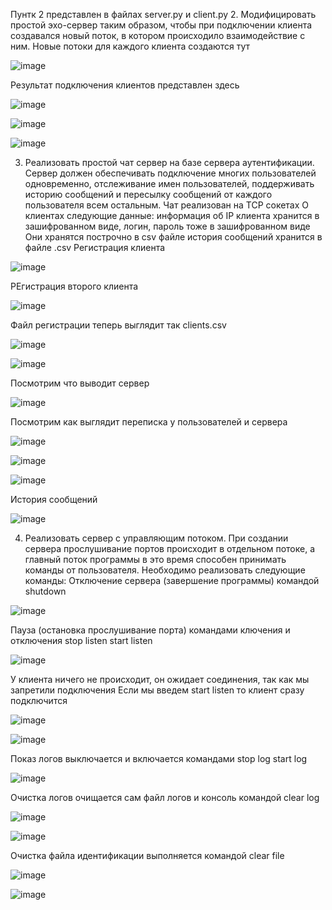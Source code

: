 Пунтк 2 представлен в файлах server.py и client.py
2. Модифицировать простой эхо-сервер таким образом, чтобы при подключении клиента создавался новый поток, в котором происходило взаимодействие с ним.
Новые потоки для каждого клиента создаются тут

![image](https://user-images.githubusercontent.com/58771506/135753826-5f9ade63-ed2e-45c6-9194-2c50f09219ff.png)

Результат подключения клиентов представлен здесь

![image](https://user-images.githubusercontent.com/58771506/135753880-9f2581f3-1ae4-4cbe-8d82-2d89ed30283e.png)

![image](https://user-images.githubusercontent.com/58771506/135753897-db6e81cb-be17-450c-8e87-1ae4ca497e8f.png)

![image](https://user-images.githubusercontent.com/58771506/135753930-d60638a6-e92d-405c-87f3-19f2ec1ff9a4.png)

3. Реализовать простой чат сервер на базе сервера аутентификации. Сервер должен обеспечивать подключение многих пользователей одновременно, отслеживание имен пользователей, поддерживать историю сообщений и пересылку сообщений от каждого пользователя всем остальным.
Чат реализован на TCP сокетах
О клиентах следующие данные: информация об IP клиента хранится в зашифрованном виде, логин, пароль тоже в зашифрованном виде
Они хранятся построчно в csv файле
история сообщений хранится в файле .csv
Регистрация клиента

![image](https://user-images.githubusercontent.com/58771506/135754074-b5fe4214-f8d5-43e3-a46f-43381f37acdb.png)

РЕгистрация второго клиента

![image](https://user-images.githubusercontent.com/58771506/135754111-cabffe3a-a3f0-4929-8899-96187d890a11.png)

Файл регистрации теперь выглядит так clients.csv

![image](https://user-images.githubusercontent.com/58771506/135754122-d96c96f7-4632-4d3e-9706-3e34b4f37505.png)

![image](https://user-images.githubusercontent.com/58771506/135754137-824bb5b0-a4ac-4a53-88fd-f95980892b5a.png)

Посмотрим что выводит сервер

![image](https://user-images.githubusercontent.com/58771506/135754211-ebcc6e38-3fdb-4618-ab12-54c4b02a3f8f.png)

Посмотрим как выглядит переписка у пользователей и сервера

![image](https://user-images.githubusercontent.com/58771506/135754287-2efb14be-00ae-4f93-b105-70e3e20029df.png)

![image](https://user-images.githubusercontent.com/58771506/135754301-6f4f33a5-ca0d-4b9e-96a3-0ec991ca9492.png)

![image](https://user-images.githubusercontent.com/58771506/135754310-709a50b2-f596-48c4-83ac-5680082123d2.png)

История сообщений

![image](https://user-images.githubusercontent.com/58771506/135754545-b4a7dbb1-1259-4835-b4b2-2ef456fc2266.png)

4. Реализовать сервер с управляющим потоком. При создании сервера прослушивание портов происходит в отдельном потоке, а главный поток программы в это время способен принимать команды от пользователя. Необходимо реализовать следующие команды:
Отключение сервера (завершение программы) командой shutdown

![image](https://user-images.githubusercontent.com/58771506/135754582-fdd19725-daae-4e59-81ca-f3de72868cf8.png)

Пауза (остановка прослушивание порта) командами ключения и отключения stop listen start listen

![image](https://user-images.githubusercontent.com/58771506/135754385-43794d43-9dba-495f-a8cd-8e81d74a08ce.png)

У клиента ничего не происходит, он ожидает соединения, так как мы запретили подключения
Если мы введем start listen то клиент сразу подключится

![image](https://user-images.githubusercontent.com/58771506/135754425-f3507791-564c-4c72-a983-f78b5b821cd0.png)

![image](https://user-images.githubusercontent.com/58771506/135754432-a2c0db99-6869-438b-9566-4d8b279d4bb8.png)

Показ логов выключается и включается командами stop log start log

![image](https://user-images.githubusercontent.com/58771506/135754459-3f83d3b4-ce9d-435c-b13e-4dc530d0517a.png)

Очистка логов очищается сам файл логов и консоль командой clear log

![image](https://user-images.githubusercontent.com/58771506/135754484-d66fb4c9-94c3-4f73-a75d-b61a1fd6c30b.png)

![image](https://user-images.githubusercontent.com/58771506/135754491-3e6e96b8-ad2b-4d57-8541-152b5bea44da.png)

Очистка файла идентификации выполняется командой clear file

![image](https://user-images.githubusercontent.com/58771506/135754513-9865535a-b75b-4834-8ff7-fe9d97d45905.png)

![image](https://user-images.githubusercontent.com/58771506/135754522-a8a5f8f4-9953-464d-8365-a3525444c4fb.png)



